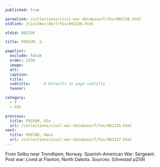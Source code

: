 ```yaml
---
published: true

permalink: /collections/civil-war-database/f/fos/002336.html
oldlink: /CivilWar/db/f/fos/002336.html

oldid: 002336

title: FOSSUM, S.

pagelist:
  exclude: false
  order: 2336
  image: 
  alt:
  caption:
  title:
  subtitle:      # Defaults to page subtitle
  teaser:

category: 
  - F 
  - FOS

previous:
  title: FOSSUM, Ole
  url: /collections/civil-war-database/f/fos/002335.html  
next:
  title: FOSTAD, Hans
  url: /collections/civil-war-database/f/fos/002337.html   
---
```

From Selbu near Trondhjem, Norway. Spanish-American War: Sergeant. Post war: Lived at Flaxton, North Dakota. Sources: (Ulvestad p259)